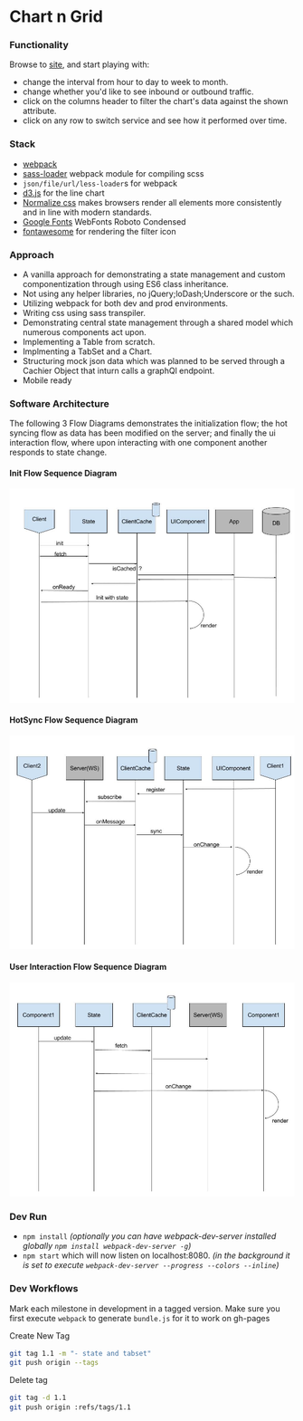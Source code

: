 # Chart n Grid

### Functionality
Browse to [site](https://hamecoded.github.io/ChartnGrid/), and start playing with:
- change the interval from hour to day to week to month.
- change whether you'd like to see inbound or outbound traffic.
- click on the columns header to filter the chart's data against the shown attribute.
- click on any row to switch service and see how it performed over time.

### Stack
* [webpack] 
* [sass-loader] webpack module for compiling scss
* `json/file/url/less-loader`s for webpack
* [d3.js] for the line chart
* [Normalize css] makes browsers render all elements more consistently and in line with modern standards. 
* [Google Fonts] WebFonts Roboto Condensed
* [fontawesome] for rendering the filter icon

### Approach
- A vanilla approach for demonstrating a state management and custom componentization through using ES6 class inheritance.
- Not using any helper libraries, no jQuery;loDash;Underscore or the such.
- Utilizing webpack for both dev and prod environments.
- Writing css using sass transpiler.
- Demonstrating central state management through a shared model which numerous components act upon.
- Implementing a Table from scratch.
- Implmenting a TabSet and a Chart.
- Structuring mock json data which was planned to be served through a Cachier Object that inturn calls a graphQl endpoint.
- Mobile ready

### Software Architecture
The following 3 Flow Diagrams demonstrates the initialization flow; the hot syncing flow as data has been modified on the server; and finally the ui interaction flow, where upon interacting with one component another responds to state change.


#### Init Flow Sequence Diagram 
![Init Flow](https://github.com/hamecoded/ChartnGrid/blob/master/doc/Init%20Flow.jpg)


#### HotSync Flow Sequence Diagram
![HotSync Flow](https://github.com/hamecoded/ChartnGrid/blob/master/doc/HotSync%20Flow.jpg)


#### User Interaction Flow Sequence Diagram
![UI Flow](https://github.com/hamecoded/ChartnGrid/blob/master/doc/Component%20Interaction%20Flow.jpg)


### Dev Run
- `npm install`
*(optionally you can have webpack-dev-server installed globally `npm install webpack-dev-server -g`)*
- `npm start` which will now listen on localhost:8080. 
*(in the background it is set to execute `webpack-dev-server --progress --colors --inline`)*

### Dev Workflows
Mark each milestone in development in a tagged version.
Make sure you first execute `webpack` to generate `bundle.js` for it to work on gh-pages

Create New Tag
```bash
git tag 1.1 -m "- state and tabset"
git push origin --tags
```

Delete tag
```bash
git tag -d 1.1
git push origin :refs/tags/1.1
```


[webpack]: <https://webpack.github.io/>
[sass-loader]: <https://github.com/jtangelder/sass-loader>
[Normalize css]: <https://necolas.github.io/normalize.css>
[NVD3.js]: <http://nvd3.org/>
[Google Fonts]: <https://fonts.google.com/?selection.family=Roboto+Condensed:400,700>
[fontawesome]: <http://fontawesome.io/>
[d3.js]: <https://d3js.org/>
   
